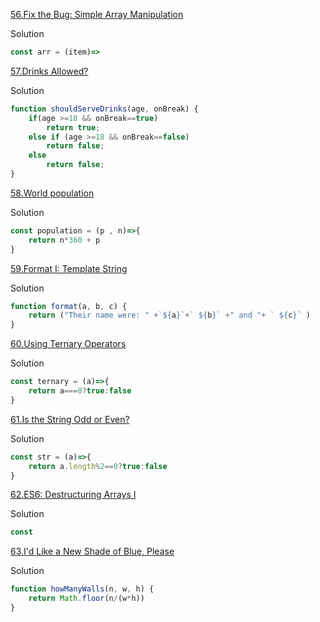 [56.Fix the Bug: Simple Array Manipulation](https://edabit.com/challenge/jipHTDkabftop5irE)

Solution 

```js
const arr = (item)=>
```

[57.Drinks Allowed?](https://edabit.com/challenge/PwpJNJiysvq3AuYJ8)

Solution

```js
function shouldServeDrinks(age, onBreak) {
	if(age >=18 && onBreak==true)
		return true;
	else if (age >=18 && onBreak==false)
		return false;
	else 
		return false;
}

```

[58.World population](https://edabit.com/challenge/DcmB9Ycm58FdkPe7k)

Solution 

```js
const population = (p , n)=>{
    return n*360 + p
}
```

[59.Format I: Template String](https://edabit.com/challenge/DCmM4Eo6GQfrJoKXc)

Solution 

```js
function format(a, b, c) {
	return ("Their name were: " +`${a}`+` ${b}` +" and "+ ` ${c}` )
}
```


[60.Using Ternary Operators](https://edabit.com/challenge/32rk4qSmtrB6oJGyn)

Solution 

```js
const ternary = (a)=>{
    return a===0?true:false
}
```

[61.Is the String Odd or Even?](https://edabit.com/challenge/2tcuBxn37oouMeErN)

Solution 

```js
const str = (a)=>{
    return a.length%2==0?true:false
}
```

[62.ES6: Destructuring Arrays I](https://edabit.com/challenge/sWAEoTbXA4bexBPb6)

Solution 

```js
const 
```

[63.I'd Like a New Shade of Blue, Please](https://edabit.com/challenge/**2rjHtbg32PrtZdF66)

Solution 

```js
function howManyWalls(n, w, h) {
	return Math.floor(n/(w*h))
}
```





